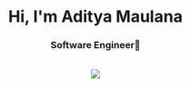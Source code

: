 <h1 align="center">Hi, I'm Aditya Maulana</h1>
<h3 align="center">Software Engineer🐧</h3>

<br>

<div align="center">
  
  <img src="https://user-images.githubusercontent.com/22107794/139580686-887df369-edb8-4bc8-b607-4fbf6d7e4866.gif">

</div>
